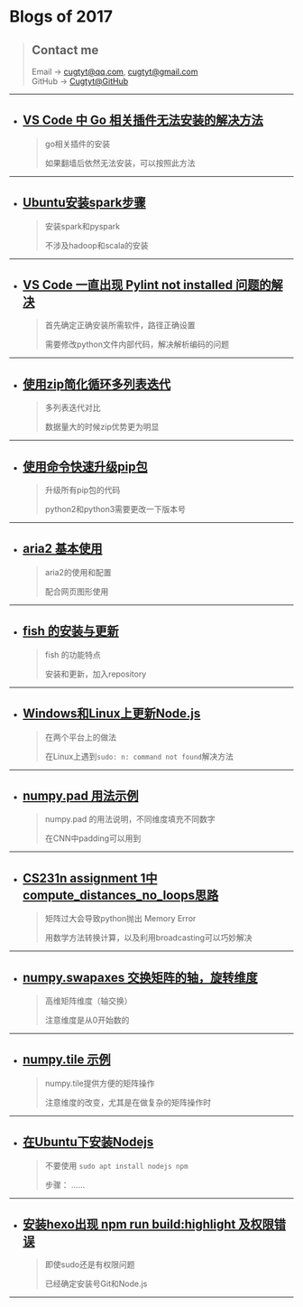 # **Blogs of 2017**

> ## Contact me
> Email -> <cugtyt@qq.com>, <cugtyt@gmail.com>  
> GitHub -> [Cugtyt@GitHub](https://github.com/Cugtyt)

---

- ## [**VS Code 中 Go 相关插件无法安装的解决方法**](https://cugtyt.github.io/blog/2017/12072109)
    > go相关插件的安装
    >
    > 如果翻墙后依然无法安装，可以按照此方法

---

- ## [**Ubuntu安装spark步骤**](https://cugtyt.github.io/blog/2017/11192214)
    > 安装spark和pyspark
    >
    > 不涉及hadoop和scala的安装

---

- ## [**VS Code 一直出现 Pylint not installed 问题的解决**](https://cugtyt.github.io/blog/2017/11162033)
    > 首先确定正确安装所需软件，路径正确设置
    >
    > 需要修改python文件内部代码，解决解析编码的问题

---

- ## [**使用zip简化循环多列表迭代**](https://cugtyt.github.io/blog/2017/11131051)
    > 多列表迭代对比
    >
    > 数据量大的时候zip优势更为明显

---

- ## [**使用命令快速升级pip包**](https://cugtyt.github.io/blog/2017/11060923)
    > 升级所有pip包的代码
    >
    > python2和python3需要更改一下版本号

---

- ## [**aria2 基本使用**](https://cugtyt.github.io/blog/2017/11031511)
    > aria2的使用和配置
    >
    > 配合网页图形使用

---

- ## [**fish 的安装与更新**](https://cugtyt.github.io/blog/2017/11031134)
    > fish 的功能特点
    >
    > 安装和更新，加入repository

---

- ## [**Windows和Linux上更新Node.js**](https://cugtyt.github.io/blog/2017/11030917)
    > 在两个平台上的做法
    >
    > 在Linux上遇到`sudo: n: command not found`解决方法

---

- ## [**numpy.pad 用法示例**](https://cugtyt.github.io/blog/2017/11022006)
    > numpy.pad 的用法说明，不同维度填充不同数字
    >
    > 在CNN中padding可以用到

---

- ## [**CS231n assignment 1中compute_distances_no_loops思路**](https://cugtyt.github.io/blog/2017/10281645)
    > 矩阵过大会导致python抛出 Memory Error
    >
    > 用数学方法转换计算，以及利用broadcasting可以巧妙解决

---

- ## [**numpy.swapaxes 交换矩阵的轴，旋转维度**](https://cugtyt.github.io/blog/2017/10281314)
    > 高维矩阵维度（轴交换）
    >
    > 注意维度是从0开始数的

---

- ## [**numpy.tile 示例**](https://cugtyt.github.io/blog/2017/10281230)
    > numpy.tile提供方便的矩阵操作
    >
    > 注意维度的改变，尤其是在做复杂的矩阵操作时

---

- ## [**在Ubuntu下安装Nodejs**](https://cugtyt.github.io/blog/2017/10251850)
    > 不要使用 ```sudo apt install nodejs npm```
    >
    > 步骤： ......

---

- ## [**安装hexo出现 npm run build:highlight 及权限错误**](https://cugtyt.github.io/blog/2017/10251851)
    > 即使sudo还是有权限问题
    >
    > 已经确定安装号Git和Node.js

---
